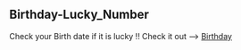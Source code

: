 ## Birthday-Lucky_Number
Check your Birth date if it is lucky !!
Check it out --> [Birthday](https://birthday-lucky-number.netlify.app/)
